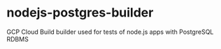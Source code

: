 # nodejs-postgres-builder

GCP Cloud Build builder used for tests of node.js apps with PostgreSQL RDBMS 